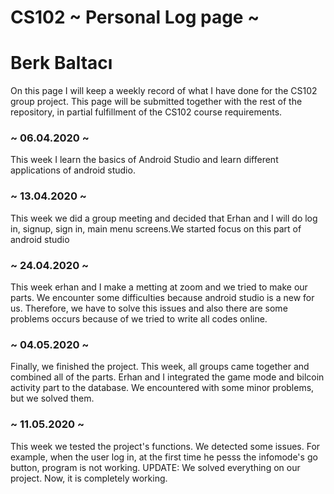 # CS102 ~ Personal Log page ~


# Berk Baltacı

On this page I will keep a weekly record of what I have done for the CS102 group project. This page will be submitted together with the rest of the repository, in partial fulfillment of the CS102 course requirements.

### ~ 06.04.2020 ~

This week I learn the basics of Android Studio and learn different applications of android studio. 
### ~ 13.04.2020 ~

This week we did a group meeting and decided that Erhan and I will do log in, signup, sign in, main menu screens.We started focus on this part of android studio
### ~ 24.04.2020 ~

This week erhan and I make a metting at zoom and we tried to make our parts. We encounter some difficulties because android studio is a new for us. Therefore, we have to solve this issues and also there are some problems occurs because of we tried to write all codes online.

### ~ 04.05.2020 ~
Finally, we finished the project. This week, all groups came together and combined all of the parts. Erhan and I integrated the game mode and bilcoin activity part to the database. We encountered with some minor problems, but we solved them.

### ~ 11.05.2020 ~
This week we tested the project's functions. We detected some issues. For example, when the user log in, at the first time he pesss the infomode's go button, program is not working. UPDATE: We solved everything on our project. Now, it is completely working.
